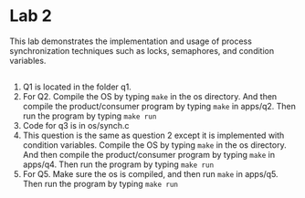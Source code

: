 # Lab 2

This lab demonstrates the implementation and usage of process synchronization techniques such as locks, semaphores, and condition variables.

##
1. Q1 is located in the folder q1.
2. For Q2. Compile the OS by typing ```make``` in the os directory. And then compile the product/consumer program by typing ```make``` in apps/q2. Then run the program by typing ```make run```
3. Code for q3 is in os/synch.c 
4. This question is the same as question 2 except it is implemented with condition variables. Compile the OS by typing ```make``` in the os directory. And then compile the product/consumer program by typing ```make``` in apps/q4. Then run the program by typing ```make run```
5. For Q5. Make sure the os is compiled, and then run ```make``` in apps/q5. Then run the program by typing ```make run```
